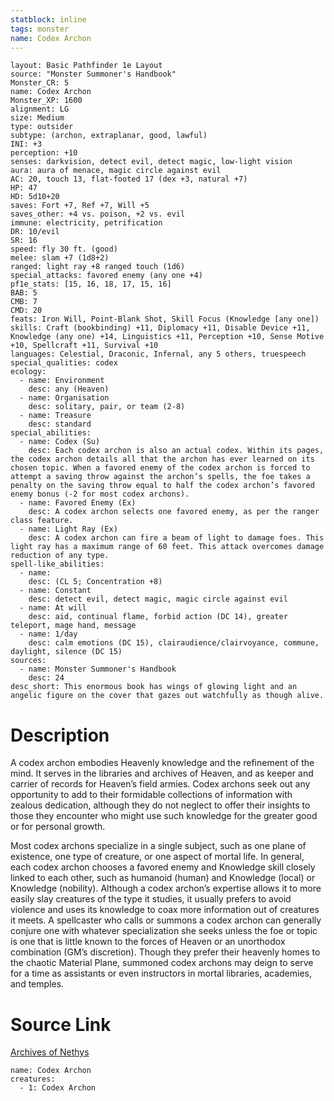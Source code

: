 ```yaml
---
statblock: inline
tags: monster
name: Codex Archon
---
```

```statblock
layout: Basic Pathfinder 1e Layout
source: "Monster Summoner's Handbook"
Monster_CR: 5
name: Codex Archon
Monster_XP: 1600
alignment: LG
size: Medium
type: outsider
subtype: (archon, extraplanar, good, lawful)
INI: +3
perception: +10
senses: darkvision, detect evil, detect magic, low-light vision
aura: aura of menace, magic circle against evil
AC: 20, touch 13, flat-footed 17 (dex +3, natural +7)
HP: 47
HD: 5d10+20
saves: Fort +7, Ref +7, Will +5
saves_other: +4 vs. poison, +2 vs. evil
immune: electricity, petrification
DR: 10/evil
SR: 16
speed: fly 30 ft. (good)
melee: slam +7 (1d8+2)
ranged: light ray +8 ranged touch (1d6)
special_attacks: favored enemy (any one +4)
pf1e_stats: [15, 16, 18, 17, 15, 16]
BAB: 5
CMB: 7
CMD: 20
feats: Iron Will, Point-Blank Shot, Skill Focus (Knowledge [any one])
skills: Craft (bookbinding) +11, Diplomacy +11, Disable Device +11, Knowledge (any one) +14, Linguistics +11, Perception +10, Sense Motive +10, Spellcraft +11, Survival +10
languages: Celestial, Draconic, Infernal, any 5 others, truespeech
special_qualities: codex
ecology:
  - name: Environment
    desc: any (Heaven)
  - name: Organisation
    desc: solitary, pair, or team (2-8)
  - name: Treasure
    desc: standard
special_abilities:
  - name: Codex (Su)
    desc: Each codex archon is also an actual codex. Within its pages, the codex archon details all that the archon has ever learned on its chosen topic. When a favored enemy of the codex archon is forced to attempt a saving throw against the archon’s spells, the foe takes a penalty on the saving throw equal to half the codex archon’s favored enemy bonus (-2 for most codex archons).
  - name: Favored Enemy (Ex)
    desc: A codex archon selects one favored enemy, as per the ranger class feature.
  - name: Light Ray (Ex)
    desc: A codex archon can fire a beam of light to damage foes. This light ray has a maximum range of 60 feet. This attack overcomes damage reduction of any type.
spell-like_abilities:
  - name:
    desc: (CL 5; Concentration +8)
  - name: Constant
    desc: detect evil, detect magic, magic circle against evil
  - name: At will
    desc: aid, continual flame, forbid action (DC 14), greater teleport, mage hand, message
  - name: 1/day
    desc: calm emotions (DC 15), clairaudience/clairvoyance, commune, daylight, silence (DC 15)
sources:
  - name: Monster Summoner's Handbook
    desc: 24
desc_short: This enormous book has wings of glowing light and an angelic figure on the cover that gazes out watchfully as though alive.
```
# Description
A codex archon embodies Heavenly knowledge and the refinement of the mind. It serves in the libraries and archives of Heaven, and as keeper and carrier of records for Heaven’s field armies. Codex archons seek out any opportunity to add to their formidable collections of information with zealous dedication, although they do not neglect to offer their insights to those they encounter who might use such knowledge for the greater good or for personal growth.

 Most codex archons specialize in a single subject, such as one plane of existence, one type of creature, or one aspect of mortal life. In general, each codex archon chooses a favored enemy and Knowledge skill closely linked to each other, such as humanoid (human) and Knowledge (local) or Knowledge (nobility). Although a codex archon’s expertise allows it to more easily slay creatures of the type it studies, it usually prefers to avoid violence and uses its knowledge to coax more information out of creatures it meets. A spellcaster who calls or summons a codex archon can generally conjure one with whatever specialization she seeks unless the foe or topic is one that is little known to the forces of Heaven or an unorthodox combination (GM’s discretion). Though they prefer their heavenly homes to the chaotic Material Plane, summoned codex archons may deign to serve for a time as assistants or even instructors in mortal libraries, academies, and temples.
# Source Link
[Archives of Nethys](https://aonprd.com/MonsterDisplay.aspx?ItemName=Codex%20Archon)
```encounter-table
name: Codex Archon
creatures:
  - 1: Codex Archon
```
